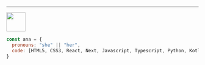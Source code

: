 
<!--
**anaberger/anaberger** is a ✨ _special_ ✨ repository because its `README.md` (this file) appears on your GitHub profile.

Here are some ideas to get you started:

- 🔭 I’m currently working on ...
- 🌱 I’m currently learning ...
- 👯 I’m looking to collaborate on ...
- 🤔 I’m looking for help with ...
- 💬 Ask me about ...
- 📫 How to reach me: ...
- 😄 Pronouns: ...
- ⚡ Fun fact: ...
-->

---


<img src="https://media.giphy.com/media/UQsHPXWUijXGwdEGeZ/giphy.gif?cid=ecf05e47yg8ptjwotii05ygoqrvvsuqp27o7d8duy3asxqaf&rid=giphy.gif&ct=s" width="50">


```javascript
const ana = {
  pronouns: "she" || "her",
  code: [HTML5, CSS3, React, Next, Javascript, Typescript, Python, Kotlin],
}
```




